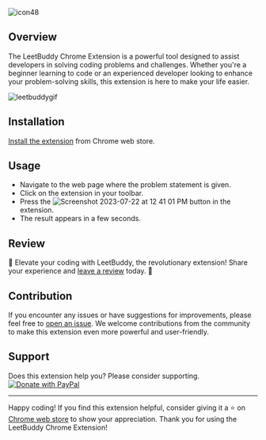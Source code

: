 ![icon48](https://github.com/ssc3/leetbuddy.github.io/assets/3619841/9cd0d700-b412-4223-9fd3-36d24bccfc74)


## Overview

The LeetBuddy Chrome Extension is a powerful tool designed to assist developers in solving coding problems and challenges. Whether you're a beginner learning to code or an experienced developer looking to enhance your problem-solving skills, this extension is here to make your life easier.

![leetbuddygif](https://github.com/ssc3/leetbuddy.github.io/assets/3619841/7da6e901-cd7c-4e1a-aa13-4e5151273d61)


## Installation

[Install the extension](https://chrome.google.com/webstore/detail/leetbuddy/gjbogplpdlgmojginmempnicbpbledkn) from Chrome web store.

## Usage
- Navigate to the web page where the problem statement is given.
- Click on the extension in your toolbar.
- Press the ![Screenshot 2023-07-22 at 12 41 01 PM](https://github.com/ssc3/leetbuddy.github.io/assets/3619841/de2d00c4-51bd-4b30-991f-c2a9d1acb561) button in the extension.
- The result appears in a few seconds.

## Review
🌟 Elevate your coding with LeetBuddy, the revolutionary extension! Share your experience and [leave a review](https://chrome.google.com/webstore/detail/leetbuddy/gjbogplpdlgmojginmempnicbpbledkn) today. 🌟

## Contribution
If you encounter any issues or have suggestions for improvements, please feel free to [open an issue](https://github.com/ssc3/leetbuddy.github.io/issues). We welcome contributions from the community to make this extension even more powerful and user-friendly.

## Support
Does this extension help you? Please consider supporting.
[
  ![Donate with PayPal](https://raw.githubusercontent.com/stefan-niedermann/paypal-donate-button/master/paypal-donate-button.png)
](https://www.paypal.com/donate/?hosted_button_id=ZWM6QK6F854BL)





---

Happy coding! If you find this extension helpful, consider giving it a ⭐ on [Chrome web store](https://chrome.google.com/webstore/detail/leetbuddy/gjbogplpdlgmojginmempnicbpbledkn) to show your appreciation. Thank you for using the LeetBuddy Chrome Extension!
